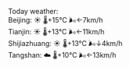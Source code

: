 Today weather:  
Beijing: ☀️   🌡️+15°C 🌬️←7km/h  
Tianjin: ☀️   🌡️+13°C 🌬️←11km/h  
Shijiazhuang: ☀️   🌡️+13°C 🌬️↓4km/h  
Tangshan: ☁️   🌡️+10°C 🌬️←13km/h  
